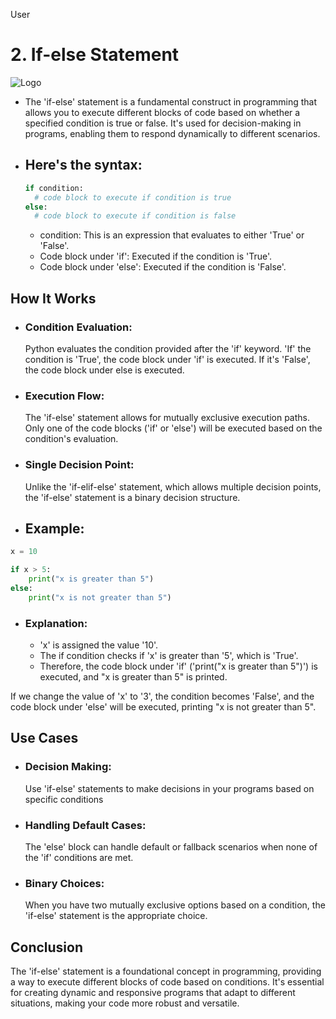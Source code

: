 User
# 2. If-else Statement

![Logo](https://imgs.search.brave.com/XGm7Mrq8PW3xlYAcEF2L5m4tHUzc8NC6MIlIVtEI63U/rs:fit:860:0:0/g:ce/aHR0cHM6Ly93d3cu/Z3VydTk5LmNvbS9p/bWFnZXMvMjAxMy8w/NC9pZl90aGVuX2Zs/b3djaGFydC5wbmc)

- The 'if-else' statement is a fundamental construct in programming that allows you to execute different blocks of code based on whether a specified condition is true or false. It's used for decision-making in programs, enabling them to respond dynamically to different scenarios.

- ## Here's the syntax:

    ```python
    if condition:
      # code block to execute if condition is true
    else:
      # code block to execute if condition is false
    ```
    - condition: This is an expression that evaluates to either 'True' or 'False'.
    - Code block under 'if': Executed if the condition is 'True'.
    - Code block under 'else': Executed if the condition is 'False'.

 ## How It Works
  - ### Condition Evaluation: 
      Python evaluates the condition provided after the 'if' keyword. 'If' the condition is 'True', the code block under 'if' is executed. If it's 'False', the code block under else is executed.
  - ### Execution Flow:
      The 'if-else' statement allows for mutually exclusive execution paths. Only one of the code blocks ('if' or 'else') will be executed based on the condition's evaluation.
  - ### Single Decision Point: 
      Unlike the 'if-elif-else' statement, which allows multiple decision points, the 'if-else' statement is a binary decision structure.

- ##  Example:

```python
x = 10

if x > 5:
    print("x is greater than 5")
else:
    print("x is not greater than 5")
```

  - ### Explanation: 
      - 'x' is assigned the value '10'.
      - The if condition checks if 'x' is greater than '5', which is 'True'.
      - Therefore, the code block under 'if' ('print("x is greater than 5")') is executed, and "x is greater than 5" is printed.

If we change the value of 'x' to '3', the condition becomes 'False', and the code block under 'else' will be executed, printing "x is not greater than 5".


## Use Cases
 - ### Decision Making:
   Use 'if-else' statements to make decisions in your programs based on specific conditions
  - ### Handling Default Cases: 
    The 'else' block can handle default or fallback scenarios when none of the 'if' conditions are met.
  - ### Binary Choices:
    When you have two mutually exclusive options based on a condition, the 'if-else' statement is the appropriate choice.

## Conclusion
The 'if-else' statement is a foundational concept in programming, providing a way to execute different blocks of code based on conditions. It's essential for creating dynamic and responsive programs that adapt to different situations, making your code more robust and versatile.   